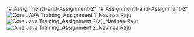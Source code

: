 "# Assignment1-and-Assignment-2" 
"# Assignment1-and-Assignment-2" 
![Core JAVA Training_Assignment 1_Navinaa Raju](https://user-images.githubusercontent.com/126856719/222678211-bdb5467b-9580-486b-8743-4b2b5229a58d.png)
![Core Java Training_Assignment 2(a)_Navinaa Raju](https://user-images.githubusercontent.com/126856719/222678395-466dd794-8f49-4b70-a38f-1815e3e23780.png)
![Core Java Training_Assignment 2_Navinaa Raju](https://user-images.githubusercontent.com/126856719/222678839-4f533022-c6c4-4ed2-82db-889ad0fc6a13.png)
